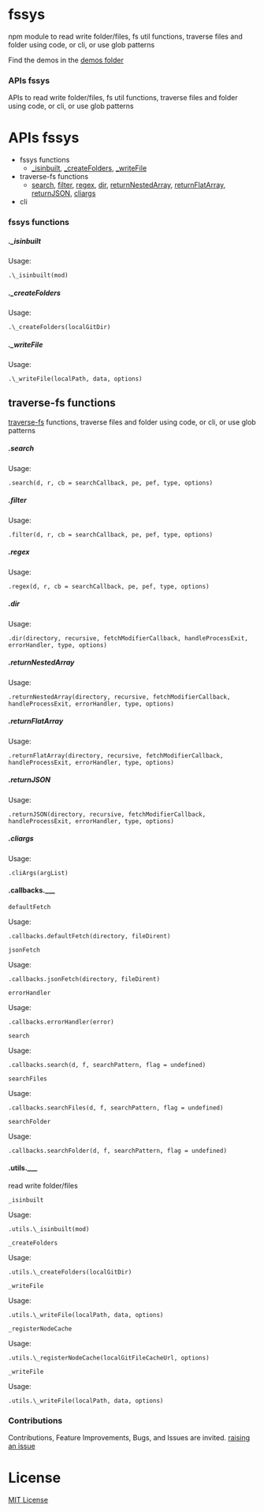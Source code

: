 # fssys

npm module to read write folder/files, fs util functions, traverse files and folder using code, or cli, or use glob patterns

Find the demos in the [demos folder](./demos)

### APIs fssys

APIs to read write folder/files, fs util functions, traverse files and folder using code, or cli, or use glob patterns

# APIs fssys

- fssys functions
  - [\_isinbuilt](#isinbuilt), [\_createFolders](#createfolders), [\_writeFile](#writefile)
- traverse-fs functions
  - [search](#search), [filter](#filter), [regex](#regex), [dir](#dir), [returnNestedArray](#returnnestedarray), [returnFlatArray](#returnflatarray), [returnJSON](#returnjson), [cliargs](#cliargs)
- cli

### fssys functions

##### .\_isinbuilt

Usage: 

```
.\_isinbuilt(mod)
```

##### .\_createFolders

Usage: 

```
.\_createFolders(localGitDir)
```

##### .\_writeFile

Usage: 

```
.\_writeFile(localPath, data, options)
```

## traverse-fs functions

[traverse-fs](https://www.npmjs.com/package/traverse-fs) functions, traverse files and folder using code, or cli, or use glob patterns

##### .search

Usage: 

```
.search(d, r, cb = searchCallback, pe, pef, type, options)
```

##### .filter

Usage: 

```
.filter(d, r, cb = searchCallback, pe, pef, type, options)
```

##### .regex

Usage: 

```
.regex(d, r, cb = searchCallback, pe, pef, type, options)
```

##### .dir

Usage: 

```
.dir(directory, recursive, fetchModifierCallback, handleProcessExit, errorHandler, type, options)
```

##### .returnNestedArray

Usage: 
```
.returnNestedArray(directory, recursive, fetchModifierCallback, handleProcessExit, errorHandler, type, options)
```

##### .returnFlatArray

Usage: 

```
.returnFlatArray(directory, recursive, fetchModifierCallback, handleProcessExit, errorHandler, type, options)
```

##### .returnJSON

Usage: 

```
.returnJSON(directory, recursive, fetchModifierCallback, handleProcessExit, errorHandler, type, options)
```

##### .cliargs

Usage: 

```
.cliArgs(argList)
```

#### .callbacks.\_\_\_

`defaultFetch` 

Usage: 

```
.callbacks.defaultFetch(directory, fileDirent)
```

`jsonFetch` 

Usage: 

```
.callbacks.jsonFetch(directory, fileDirent)
```

`errorHandler` 

Usage: 

```
.callbacks.errorHandler(error)
```

`search` 

Usage: 

```
.callbacks.search(d, f, searchPattern, flag = undefined)
```

`searchFiles` 

Usage: 

```
.callbacks.searchFiles(d, f, searchPattern, flag = undefined)
```

`searchFolder` 

Usage: 

```
.callbacks.searchFolder(d, f, searchPattern, flag = undefined)
```

#### .utils.\_\_\_

read write folder/files

`_isinbuilt` 

Usage: 

```
.utils.\_isinbuilt(mod)
```

`_createFolders` 

Usage: 

```
.utils.\_createFolders(localGitDir)
```

`_writeFile` 

Usage: 

```
.utils.\_writeFile(localPath, data, options)
```

`_registerNodeCache` 

Usage: 

```
.utils.\_registerNodeCache(localGitFileCacheUrl, options)
```

`_writeFile` 

Usage: 

```
.utils.\_writeFile(localPath, data, options)
```

### Contributions

Contributions, Feature Improvements, Bugs, and Issues are invited. [raising an issue](https://github.com/traverse-fs/fssys/issues)

# License

[MIT License](./LICENSE)
